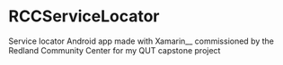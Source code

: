 # RCCServiceLocator
Service locator Android app made with Xamarin__
commissioned by the Redland Community Center for my QUT capstone project
